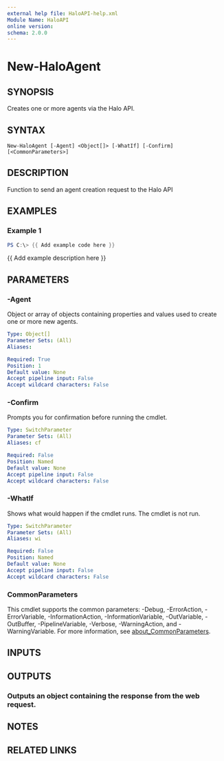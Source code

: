 ```yaml
---
external help file: HaloAPI-help.xml
Module Name: HaloAPI
online version:
schema: 2.0.0
---
```


# New-HaloAgent

## SYNOPSIS
Creates one or more agents via the Halo API.

## SYNTAX

```
New-HaloAgent [-Agent] <Object[]> [-WhatIf] [-Confirm] [<CommonParameters>]
```

## DESCRIPTION
Function to send an agent creation request to the Halo API

## EXAMPLES

### Example 1
```powershell
PS C:\> {{ Add example code here }}
```

{{ Add example description here }}

## PARAMETERS

### -Agent
Object or array of objects containing properties and values used to create one or more new agents.

```yaml
Type: Object[]
Parameter Sets: (All)
Aliases:

Required: True
Position: 1
Default value: None
Accept pipeline input: False
Accept wildcard characters: False
```

### -Confirm
Prompts you for confirmation before running the cmdlet.

```yaml
Type: SwitchParameter
Parameter Sets: (All)
Aliases: cf

Required: False
Position: Named
Default value: None
Accept pipeline input: False
Accept wildcard characters: False
```

### -WhatIf
Shows what would happen if the cmdlet runs.
The cmdlet is not run.

```yaml
Type: SwitchParameter
Parameter Sets: (All)
Aliases: wi

Required: False
Position: Named
Default value: None
Accept pipeline input: False
Accept wildcard characters: False
```

### CommonParameters
This cmdlet supports the common parameters: -Debug, -ErrorAction, -ErrorVariable, -InformationAction, -InformationVariable, -OutVariable, -OutBuffer, -PipelineVariable, -Verbose, -WarningAction, and -WarningVariable. For more information, see [about_CommonParameters](http://go.microsoft.com/fwlink/?LinkID=113216).

## INPUTS

## OUTPUTS

### Outputs an object containing the response from the web request.
## NOTES

## RELATED LINKS
